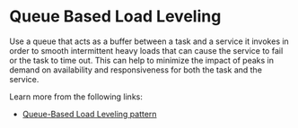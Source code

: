 # Queue Based Load Leveling

Use a queue that acts as a buffer between a task and a service it invokes in order to smooth intermittent heavy loads that can cause the service to fail or the task to time out. This can help to minimize the impact of peaks in demand on availability and responsiveness for both the task and the service.

Learn more from the following links:

- [Queue-Based Load Leveling pattern](https://learn.microsoft.com/en-us/azure/architecture/patterns/queue-based-load-leveling)
